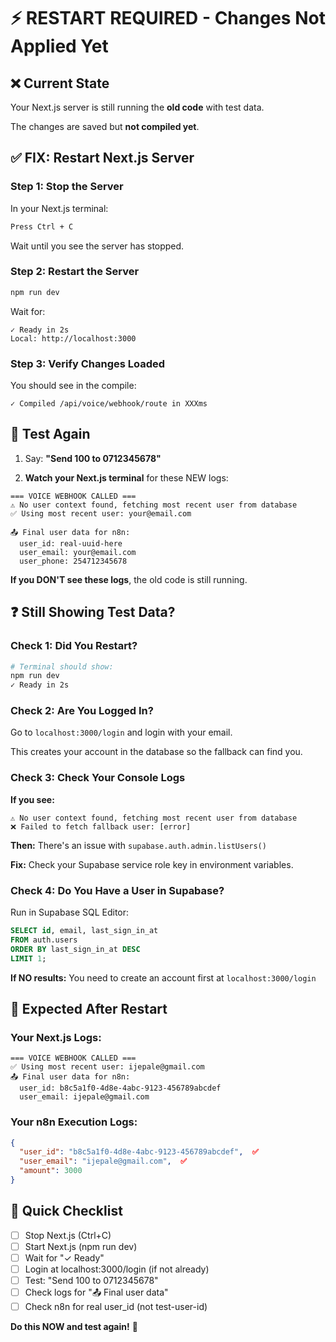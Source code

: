 # ⚡ RESTART REQUIRED - Changes Not Applied Yet

## ❌ Current State

Your Next.js server is still running the **old code** with test data.

The changes are saved but **not compiled yet**.

## ✅ FIX: Restart Next.js Server

### Step 1: Stop the Server

In your Next.js terminal:
```bash
Press Ctrl + C
```

Wait until you see the server has stopped.

### Step 2: Restart the Server

```bash
npm run dev
```

Wait for:
```
✓ Ready in 2s
Local: http://localhost:3000
```

### Step 3: Verify Changes Loaded

You should see in the compile:
```
✓ Compiled /api/voice/webhook/route in XXXms
```

## 🧪 Test Again

1. Say: **"Send 100 to 0712345678"**

2. **Watch your Next.js terminal** for these NEW logs:

```
=== VOICE WEBHOOK CALLED ===
⚠️ No user context found, fetching most recent user from database
✅ Using most recent user: your@email.com

📤 Final user data for n8n:
  user_id: real-uuid-here
  user_email: your@email.com
  user_phone: 254712345678
```

**If you DON'T see these logs**, the old code is still running.

## ❓ Still Showing Test Data?

### Check 1: Did You Restart?
```bash
# Terminal should show:
npm run dev
✓ Ready in 2s
```

### Check 2: Are You Logged In?

Go to `localhost:3000/login` and login with your email.

This creates your account in the database so the fallback can find you.

### Check 3: Check Your Console Logs

**If you see:**
```
⚠️ No user context found, fetching most recent user from database
❌ Failed to fetch fallback user: [error]
```

**Then:** There's an issue with `supabase.auth.admin.listUsers()`

**Fix:** Check your Supabase service role key in environment variables.

### Check 4: Do You Have a User in Supabase?

Run in Supabase SQL Editor:
```sql
SELECT id, email, last_sign_in_at 
FROM auth.users 
ORDER BY last_sign_in_at DESC 
LIMIT 1;
```

**If NO results:** You need to create an account first at `localhost:3000/login`

## 🎯 Expected After Restart

### Your Next.js Logs:
```
=== VOICE WEBHOOK CALLED ===
✅ Using most recent user: ijepale@gmail.com
📤 Final user data for n8n:
  user_id: b8c5a1f0-4d8e-4abc-9123-456789abcdef
  user_email: ijepale@gmail.com
```

### Your n8n Execution Logs:
```json
{
  "user_id": "b8c5a1f0-4d8e-4abc-9123-456789abcdef",  ✅
  "user_email": "ijepale@gmail.com",  ✅
  "amount": 3000
}
```

## 🚀 Quick Checklist

- [ ] Stop Next.js (Ctrl+C)
- [ ] Start Next.js (npm run dev)
- [ ] Wait for "✓ Ready"
- [ ] Login at localhost:3000/login (if not already)
- [ ] Test: "Send 100 to 0712345678"
- [ ] Check logs for "📤 Final user data"
- [ ] Check n8n for real user_id (not test-user-id)

**Do this NOW and test again!** 🚀
